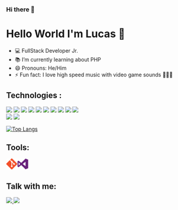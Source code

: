 ### Hi there 👋

<!--
**lucaxsantox/lucaxsantox** is a ✨ _special_ ✨ repository because its `README.md` (this file) appears on your GitHub profile.

Here are some ideas to get you started:

- 🔭 I’m currently working on ...
- 🌱 I’m currently learning ...
- 👯 I’m looking to collaborate on ...
- 🤔 I’m looking for help with ...
- 💬 Ask me about ...
- 📫 How to reach me: ...
- 😄 Pronouns: ...
- ⚡ Fun fact: ...
-->

# Hello World I'm Lucas 👋

<!-- <img align="right" src="https://raw.githubusercontent.com/BrayanAndrade/BrayanAndrade/main/computer-illustration.png" width="450" /> -->


- 💻 FullStack Developer Jr.
- 📚 I’m currently learning about PHP
- 😄 Pronouns: He/Him
- ⚡ Fun fact: I love high speed music with video game sounds 👾🚀✨

## Technologies :



<img src="https://img.shields.io/badge/HTML-141321?style=for-the-badge&logo=html5&logoColor=fd418d" />  <img src="https://img.shields.io/badge/CSS3-141321?style=for-the-badge&logo=css3&logoColor=fd418d" /> 
<img src="https://img.shields.io/badge/JavaScript-141321?style=for-the-badge&logo=javascript&logoColor=fd418d" /> 
<img src="https://img.shields.io/badge/PHP-141321?style=for-the-badge&logo=php&logoColor=fd418d" /> 
<img src="https://img.shields.io/badge/Python-141321?style=for-the-badge&logo=python&logoColor=fd418d" /> 
<img src="https://img.shields.io/badge/Node.js-141321?style=for-the-badge&logo=node.js&logoColor=fd418d" /> 
<img src="https://img.shields.io/badge/MySQL-141321?style=for-the-badge&logo=mysql&logoColor=fd418d" />
<img src="https://img.shields.io/badge/MongoDB-141321?style=for-the-badge&logo=mongodb&logoColor=fd418d" />
<img src="https://img.shields.io/badge/React-141321?style=for-the-badge&logo=react&logoColor=fd418d" /> 
<img src="https://img.shields.io/badge/React_Native-141321?style=for-the-badge&logo=react&logoColor=fd418d" />  
<img src="https://img.shields.io/badge/Bootstrap-141321?style=for-the-badge&logo=bootstrap&logoColor=fd418d" />
<img src="https://img.shields.io/badge/Laravel-141321?style=flat-square&logo=laravel&logoColor=fd418d" />
 


<!-- 
<img src="https://img.shields.io/badge/Redux-141321?style=flat-square&logo=redux&logoColor=fd418d" />
<img src="https://img.shields.io/badge/React_Router-141321?style=flat-square&logo=react-router&logoColor=fd418d" />
<img src="https://img.shields.io/badge/jQuery-141321?style=flat-square&logo=jquery&logoColor=fd418d" />
<img src="https://img.shields.io/badge/Flask-141321?style=flat-square&logo=flask&logoColor=fd418d" />
<img src="https://img.shields.io/badge/Flutter-141321?style=flat-square&logo=flutter&logoColor=fd418d" />
<img src="https://img.shields.io/badge/next.js-141321?style=flat-square&logo=next.js&logoColor=fd418d" />
<img src="https://img.shields.io/badge/Express.js-141321?style=flat-square&logo=express&logoColor=fd418d" /> 
<img src="https://img.shields.io/badge/npm-141321?style=flat-square&logo=npm&logoColor=fd418d" />  <img src="https://img.shields.io/badge/Yarn-141321?style=flat-square&logo=yarn&logoColor=fd418d" />
<img src="https://img.shields.io/badge/styled--components-141321?style=flat-square&logo=styled-components&logoColor=fd418d" />
<img src="https://img.shields.io/badge/Material--UI-141321?style=flat-square&logo=material-ui&logoColor=fd418d" /> -->



[![Top Langs](https://github-readme-stats.vercel.app/api/top-langs/?username=lucaxsantox&layout=compact&theme=radical)](https://github.com/anuraghazra/github-readme-stats)




## Tools:

 <img align="left" src="https://raw.githubusercontent.com/devicons/devicon/master/icons/git/git-original.svg" alt="Git" height="30" /> <img src="https://raw.githubusercontent.com/devicons/devicon/master/icons/visualstudio/visualstudio-plain.svg" alt="Visual Studio Code" height="30" />





<!-- <img src="https://img.shields.io/badge/Visual_Studio_Code-0078D4?style=flat-square&logo=visual%20studio%20code&logoColor=white" /> <img src="https://img.shields.io/badge/Git-F05032?style=flat-square&logo=git&logoColor=white" />
<img src="https://img.shields.io/badge/Adobe Photoshop-0078D4?style=flat-square&logo=adobe-photoshop&logoColor=white" />
<img src="https://img.shields.io/badge/Adobe illustrator-FEAA2D?style=flat-square&logo=adobe-illustrator&logoColor=white" />
<img src="https://img.shields.io/badge/Adobe XD-9146FF?style=flat-square&logo=adobe-xd&logoColor=white" />
<img src="https://img.shields.io/badge/Figma-845CFF?style=flat-square&logo=figma&logoColor=white" /> -->








## Talk with me:

<a href="mailto:lucas.moreira.santos8013@gmail.com" alt="Gmail">
<img src="https://img.shields.io/badge/Gmail-D14836?style=flat-square&logo=gmail&logoColor=white" />

<a href="https://www.linkedin.com/in/lucasmoreirasantos/" alt="Linkedin">
<img src="https://img.shields.io/badge/LinkedIn-0077B5?style=flat-square&logo=linkedin&logoColor=white"  /> 








<!-- [<img  src='https://cdn.jsdelivr.net/npm/simple-icons@3.0.1/icons/whatsapp.svg' alt='Whatsapp' height='40'>](https://api.whatsapp.com/send?phone=555521990544972&text=Ol%C3%A1) 
[<img  src='https://cdn.jsdelivr.net/npm/simple-icons@3.0.1/icons/linkedin.svg' alt='linkedin' height='40'>](https://www.linkedin.com/in/https://www.linkedin.com/in/brayanandrade/) -->







